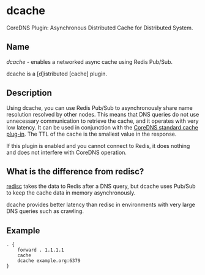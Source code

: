 # dcache

CoreDNS Plugin: Asynchronous Distributed Cache for Distributed System.

## Name

*dcache* - enables a networked async cache using Redis Pub/Sub.

dcache is a [d]istributed [cache] plugin. 

## Description

Using dcache, you can use Redis Pub/Sub to asynchronously share name resolution resolved by other nodes.
This means that DNS queries do not use unnecessary communication to retrieve the cache, and it operates with very low latency.
It can be used in conjunction with the [CoreDNS standard cache plug-in](https://coredns.io/plugins/cache/).
The TTL of the cache is the smallest value in the response.

If this plugin is enabled and you cannot connect to Redis, it does nothing and does not interfere with CoreDNS operation.

## What is the difference from redisc?
[redisc](https://github.com/miekg/redis) takes the data to Redis after a DNS query,
but dcache uses Pub/Sub to keep the cache data in memory asynchronously.

dcache provides better latency than redisc in environments with very large DNS queries such as crawling.


## Example
```
. {
    forward . 1.1.1.1
    cache
    dcache example.org:6379
}
```
